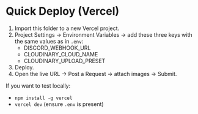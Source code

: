 
# Quick Deploy (Vercel)

1) Import this folder to a new Vercel project.
2) Project Settings → Environment Variables → add these three keys with the same values as in `.env`:
   - DISCORD_WEBHOOK_URL
   - CLOUDINARY_CLOUD_NAME
   - CLOUDINARY_UPLOAD_PRESET
3) Deploy.
4) Open the live URL → Post a Request → attach images → Submit.

If you want to test locally:
- `npm install -g vercel`
- `vercel dev` (ensure `.env` is present)
